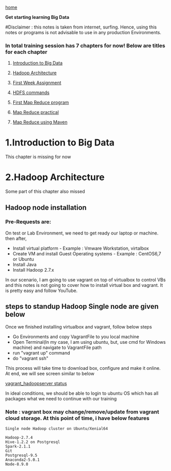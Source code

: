 [home](https://github.com/psanthoshkumar/BigDataLearning/wiki)

**Get starting learning Big Data**

#Disclaimer : this notes is taken from internet, surfing. Hence, using this notes or programs is not advisable to use in any production Environments. 

### In total training session has 7 chapters for now! Below are titles for each chapter

1. [Introduction to Big Data](https://github.com/psanthoshkumar/BigDataLearning/wiki/1.-Introduction-to-Big-Data)

2. [Hadoop Architecture](https://github.com/psanthoshkumar/BigDataLearning/wiki/2.-Hadoop-Architecture)

3. [First Week Assignment](https://github.com/psanthoshkumar/BigDataLearning/wiki/3.-First-Week-Assignment)

4. [HDFS commands](https://github.com/psanthoshkumar/BigDataLearning/wiki/4.-HDFS-commands)

5. [First Map Reduce program](https://github.com/psanthoshkumar/BigDataLearning/wiki/5.-First-Map-Reduce-program)

6. [Map Reduce practical](https://github.com/psanthoshkumar/BigDataLearning/wiki/6.-Map-Reduce-practical)

7. [Map Reduce using Maven](https://github.com/psanthoshkumar/BigDataLearning/wiki/7.-Map-Reduce-using-Maven)

# 1.Introduction to Big Data

This chapter is missing for now

# 2.Hadoop Architecture

Some part of this chapter also missed

## Hadoop node installation

### Pre-Requests are:

On test or Lab Environment, we need to get ready our laptop or machine. then after,

* Install virtual platform - Example : Vmware Workstation, virtalbox
* Create VM and install Guest Operating systems - Example : CentOS6,7 or Ubuntu
* Install Java
* Install Hadoop 2.7.x

In our scenario, I am going to use vagrant on top of virtualbox to control VBs and this notes is not going to cover how to install virtual box and vagrant. It is pretty easy and follow YouTube. 

## steps to standup Hadoop Single node are given below

Once we finished installing virtualbox and vagrant, follow below steps

* Go Environments and copy VagrantFile to you local machine
* Open Terminal(In my case, I am using ubuntu, but, use cmd for Windows machine) and navigate to VagrantFile path
* run "vagrant up" command
* do "vagrant ssh"

This process will take time to download box, configure and make it online. At end, we will see screen similar to below

[vagrant_hadoopserver status](https://github.com/psanthoshkumar/BigDataLearning/blob/master/hadoopserver_up.png)

In ideal conditions, we should be able to login to ubuntu OS which has all packages what we need to continue with our training


### Note : vagrant box may change/remove/update from vagrant cloud storage. At this point of time, i have below features

	Single node Hadoop cluster on Ubuntu/Xenial64

	Hadoop-2.7.4
	Hive-1.2.2 on Postgresql
	Spark-2.1.1
	Git
	Postgresql-9.5
	Anaconda2-5.0.1
	Node-8.9.0





